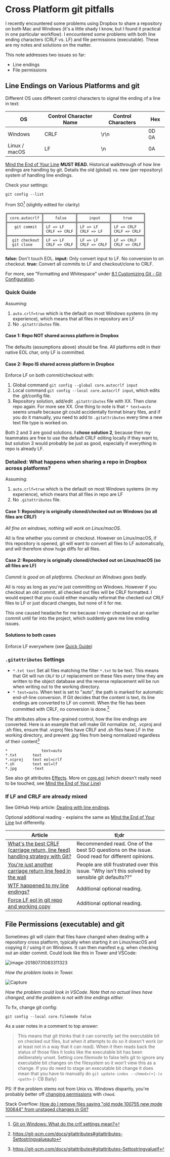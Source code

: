 # Cross Platform git pitfalls

I recently encountered some problems using Dropbox to share a repository on both Mac and Windows (it's a little shady I know, but I found it practical in one particular workflow). I encountered some problems with both line ending characters (CRLF vs. LF) and file permissions (executable). These are my notes and solutions on the matter.

This note addresses two issues so far:

- Line endings
- File permissions

## Line Endings on Various Platforms and git

Different OS uses different control characters to signal the ending of a line in text:

| OS            | Control Character Name | Control Characters | Hex   |
| ------------- | ---------------------- | ------------------ | ----- |
| Windows       | CRLF                   | \r\n               | 0D 0A |
| Linux / macOS | LF                     | \n                 | 0A    |

[Mind the End of Your Line](https://adaptivepatchwork.com/2012/03/01/mind-the-end-of-your-line/)  **MUST READ.** Historical walkthrough of how line endings are handling by git. Details the old (global) vs. new (per repository) system of handling line endings.

Check your settings:

`git config --list`

From SO[^autocrlf-values] (slightly edited for clarity)

```
╔═══════════════╦══════════════╦══════════════╦══════════════╗
║ core.autocrlf ║     false    ║     input    ║     true     ║
╠═══════════════╬══════════════╬══════════════╬══════════════╣
║   git commit  ║ LF => LF     ║ LF => LF     ║ LF => CRLF   ║
║               ║ CRLF => CRLF ║ CRLF => LF   ║ CRLF => CRLF ║
╠═══════════════╬══════════════╬══════════════╬══════════════╣
║  git checkout ║ LF => LF     ║ LF => LF     ║ LF => CRLF   ║
║  git clone    ║ CRLF => CRLF ║ CRLF => CRLF ║ CRLF => CRLF ║
╚═══════════════╩══════════════╩══════════════╩══════════════╝
```

**false:**  Don't touch EOL.
**input:**  Only convert input to LF. No conversion to on checkout.
**true:**   Convert all commits to LF and checkout/clone to CRLF.

For more, see "Formatting and Whitespace" under [8.1 Customizing Git - Git Configuration](https://git-scm.com/book/en/v2/Customizing-Git-Git-Configuration).

### Quick Guide

Assuming:

1. `auto.crlf=true` which is the default on most Windows systems (in my experience), which means that all files in repository are LF
2. No `.gitattributes` file.

#### Case 1: Repo NOT shared across platform in Dropbox

The defaults (assumptions above) should be fine. All platforms edit in their native EOL char, only LF is committed.

#### Case 2: Repo IS shared across platform in Dropbox

Enforce LF on both commit/checkout with:

1. Global command `git config --global core.autocrlf input`
2. Local command `git config --local core.autocrlf input`, which edits the .git/config file.
3. Repository solution, add/edit `.gitattributes` file with XX. Then clone repo again. For more see XX. One thing to note is that `* text=auto` seems unsafe because git could accidentally format binary files, and if you do it manually, you need to add to `.gitattributes` every time a new text file type is worked on.

Both 2 and 3 are good solutions.  **I chose solution 2**, because then my teammates are free to use the default CRLF editing locally if they want to, but solution 3 would probably be just as good, especially if everything in repo is already LF.

### Detailed: What happens when sharing a repo in Dropbox across platforms?

Assuming:

1. `auto.crlf=true` which is the default on most Windows systems (in my experience), which means that all files in repo are LF
2. No `.gitattributes` file.

#### Case 1: Repository is originally cloned/checked out on Windows (so all files are CRLF)

*All fine on windows, nothing will work on Linux/macOS.*

All is fine whether you commit or checkout. However on Linux/macOS, if this repository is opened, git will want to convert all files to LF automatically, and will therefore show huge diffs for all files.

#### Case 2: Repository is originally cloned/checked out on Linux/macOS (so all files are LF)

*Commit is good on all platforms. Checkout on Windows goes badly.*

All is rosy as long as you're just committing on Windows. However if you checkout an old commit, all checked out files will be CRLF formatted. I would expect that you could either manually reformat the checked out CRLF files to LF or just discard changes, but none of it for me.

This one caused headache for me because I never checked out an earlier commit until far into the project, which suddenly gave me line ending issues.

#### Solutions to both cases

Enforce LF everywhere (see [Quick Guide](#case-2:-repo-is-shared-across-platform-in-dropbox))

### `.gitattributes` Settings

- `*.txt text` Set all files matching the filter `*.txt` to be text. This means that Git will run `CRLF` to `LF` replacement on these files every time they are written to the object database and the reverse replacement will be run when writing out to the working directory.
- `* test=auto`. When text is set to "auto", the path is marked for automatic end-of-line conversion. If Git decides that the content is text, its line endings are converted to LF on commit. When the file has been committed with CRLF, no conversion is done.[^git-attributes]

The attributes allow a fine-grained control, how the line endings are converted. Here is an example that will make Git normalize .txt, .vcproj and .sh files, ensure that .vcproj files have CRLF and .sh files have LF in the working directory, and prevent .jpg files from being normalized regardless of their content[^attributes]

<!-- markdownlint-disable MD010 MD031 -->
```
*               text=auto
*.txt		text
*.vcproj	text eol=crlf
*.sh		text eol=lf
*.jpg		-text
```
<!-- markdownlint-enable MD010 MD031 -->

See also git attributes [Effects](https://git-scm.com/docs/gitattributes#_effects). More on [core.eol](https://git-scm.com/docs/git-config#git-config-coreeol) (which doesn't really need to be touched, see [Mind the End of Your Line](https://adaptivepatchwork.com/2012/03/01/mind-the-end-of-your-line/))

### If LF and CRLF are already mixed

See GitHub Help article: [Dealing with line endings](https://help.github.com/articles/dealing-with-line-endings/).

Optional additional reading - explains the same as [Mind the End of Your Line](https://adaptivepatchwork.com/2012/03/01/mind-the-end-of-your-line/) but differently.

| Article                                                      | tl;dr                                                        |
| ------------------------------------------------------------ | ------------------------------------------------------------ |
| [What's the best CRLF (carriage return, line feed) handling strategy with Git?](https://stackoverflow.com/questions/170961/whats-the-best-crlf-carriage-return-line-feed-handling-strategy-with-git) | Recommended read. One of the best SO questions on the issue. Good read for different opinions. |
| [You're just another carriage return line feed in the wall](https://www.hanselman.com/blog/YoureJustAnotherCarriageReturnLineFeedInTheWall.aspx) | People are still frustrated over this issue. "Why isn't this solved by sensible git defaults??" |
| [WTF happened to my line endings?](https://gist.github.com/shiftkey/b51f29301e52a3bc74d9) | Additional optional reading.                                 |
| [Force LF eol in git repo and working copy](https://stackoverflow.com/questions/9976986/force-lf-eol-in-git-repo-and-working-copy) | Additional optional reading.                                 |

[^autocrlf-values]: [Git on Windows: What do the crlf settings mean?](https://stackoverflow.com/questions/4181870/git-on-windows-what-do-the-crlf-settings-mean)
[^attributes]: <https://git-scm.com/docs/gitattributes#gitattributes-Settostringvaluelf>
[^git-attributes]: <https://git-scm.com/docs/gitattributes#gitattributes-Settostringvalueauto>

## File Permissions (executable) and git

Sometimes git will claim that files have changed when dealing with a repository cross platform, typically when starting it on Linux/macOS and copying it / using it on Windows. It can then manifest e.g. when checking out an older commit. Could look like this in Tower and VSCode:

![image-20180731083311323](assets/image-20180731083311323.png)

*How the problem looks in Tower.*

![Capture](assets/Capture.PNG)

*How the problem could look in VSCode. Note that no actual lines have changed, and the problem is not with line endings either.*

To fix, change git config:

`git config --local core.filemode false`

As a user notes in a comment to top answer:

> This means that git thinks that it can correctly set the executable bit on checked out files, but when it attempts to do so it doesn't work (or at least not in a way that it can read). When it then reads back the status of those files it looks like the executable bit has been deliberately unset. Setting core.filemode to false tells git to ignore any executable bit changes on the filesystem so it won't view this as a change. If you do need to stage an executable bit change it does mean that you have to manually do `git update-index --chmod=(+|-)x <path>` (- CB Baily)

PS: If the problem stems not from Unix vs. Windows disparity, you're probably better off [changing permissions](https://stackoverflow.com/a/44866012/2948823) with `chmod`.

Stack Overflow: [How do I remove files saying "old mode 100755 new mode 100644" from unstaged changes in Git?](https://stackoverflow.com/questions/1257592/how-do-i-remove-files-saying-old-mode-100755-new-mode-100644-from-unstaged-cha)
